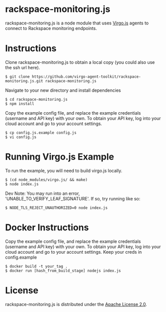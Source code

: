 rackspace-monitoring.js
========

rackspace-monitoring.js is a node module that uses [Virgo.js](http://virgo-agent-toolkit.github.io/) agents to connect to Rackspace monitoring endpoints.

Instructions
============

Clone rackspace-monitoring.js to obtain a local copy (you could also use the ssh url here). 

    $ git clone https://github.com/virgo-agent-toolkit/rackspace-monitoring.js.git rackspace-monitoring.js

Navigate to your new directory and install dependencies 

    $ cd rackspace-monitoring.js
    $ npm install

Copy the example config file, and replace the example credentials (username and API key) with your own. To obtain
your API key, log into your cloud account and go to your account settings.

    $ cp config.js.example config.js
    $ vi config.js

Running Virgo.js Example
========================

To run the example, you will need to build virgo.js locally.

    $ (cd node_modules/virgo.js/ && make) 
    $ node index.js

Dev Note: You may run into an error, 'UNABLE_TO_VERIFY_LEAF_SIGNATURE'. If so, try running like so:

    $ NODE_TLS_REJECT_UNAUTHORIZED=0 node index.js

Docker Instructions
===================   
Copy the example config file, and replace the example credentials (username and API key) with your own. To obtain
your API key, log into your cloud account and go to your account settings. Keep your creds in config.example

    $ docker build -t your_tag .
    $ docker run [hash_from_build_stage] nodejs index.js

License
=======

rackspace-monitoring.js is distributed under the [Apache License 2.0][apache].

[apache]: http://www.apache.org/licenses/LICENSE-2.0.html
